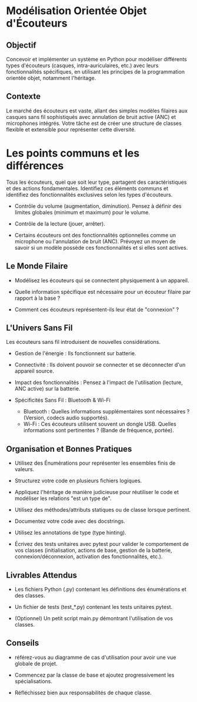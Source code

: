 # Modélisation Orientée Objet d'Écouteurs
## Objectif
Concevoir et implémenter un système en Python pour modéliser différents types d'écouteurs 
(casques, intra-auriculaires, etc.) avec leurs fonctionnalités spécifiques, 
en utilisant les principes de la programmation orientée objet, notamment l'héritage.

## Contexte
Le marché des écouteurs est vaste, allant des simples modèles filaires 
aux casques sans fil sophistiqués avec annulation de bruit active (ANC) et microphones intégrés. 
Votre tâche est de créer une structure de classes flexible et extensible pour représenter cette diversité.

# Les points communs et les différences
Tous les écouteurs, quel que soit leur type, partagent des caractéristiques et des actions fondamentales. 
Identifiez ces éléments communs et identifiez des fonctionnalités exclusives selon les types d'écouteurs.

- Contrôle du volume (augmentation, diminution). 
Pensez à définir des limites globales (minimum et maximum) pour le volume.

- Contrôle de la lecture (jouer, arrêter).

- Certains écouteurs ont des fonctionnalités optionnelles comme un microphone ou l'annulation de bruit (ANC). 
Prévoyez un moyen de savoir si un modèle possède ces fonctionnalités et si elles sont actives. 

## Le Monde Filaire
- Modélisez les écouteurs qui se connectent physiquement à un appareil.

- Quelle information spécifique est nécessaire pour un écouteur filaire par rapport à la base ?

- Comment ces écouteurs représentent-ils leur état de "connexion" ?

## L'Univers Sans Fil
Les écouteurs sans fil introduisent de nouvelles considérations.

- Gestion de l'énergie : Ils fonctionnent sur batterie.

- Connectivité : Ils doivent pouvoir se connecter et se déconnecter d'un appareil source.

- Impact des fonctionnalités : Pensez à l'impact de l'utilisation (lecture, ANC active) sur la batterie.

- Spécificités Sans Fil : Bluetooth & Wi-Fi
  - Bluetooth : Quelles informations supplémentaires sont nécessaires ? (Version, codecs audio supportés).
  - Wi-Fi : Ces écouteurs utilisent souvent un dongle USB. Quelles informations sont pertinentes ? (Bande de fréquence, portée).

## Organisation et Bonnes Pratiques
- Utilisez des Énumérations pour représenter les ensembles finis de valeurs.

- Structurez votre code en plusieurs fichiers logiques.

- Appliquez l'héritage de manière judicieuse pour réutiliser le code et modéliser les relations "est un type de".

- Utilisez des méthodes/attributs statiques ou de classe lorsque pertinent.

- Documentez votre code avec des docstrings.

- Utilisez les annotations de type (type hinting).

- Écrivez des tests unitaires avec pytest pour valider le comportement de vos classes 
(initialisation, actions de base, gestion de la batterie, connexion/déconnexion, activation des fonctionnalités, etc.).

## Livrables Attendus
- Les fichiers Python (.py) contenant les définitions des énumérations et des classes.

- Un fichier de tests (test_*.py) contenant les tests unitaires pytest.

- (Optionnel) Un petit script main.py démontrant l'utilisation de vos classes.

## Conseils
- référez-vous au diagramme de cas d'utilisation pour avoir une vue globale de projet.

- Commencez par la classe de base et ajoutez progressivement les spécialisations.

- Réfléchissez bien aux responsabilités de chaque classe.